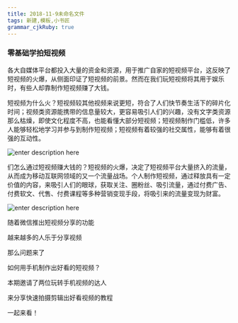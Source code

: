 ```yaml
---
title: 2018-11-9未命名文件 
tags: 新建,模板,小书匠
grammar_cjkRuby: true
---
```



### 零基础学拍短视频

各大自媒体平台都投入大量的资金和资源，用于推广自家的短视频平台，这反映了短视频的火爆，从侧面印证了短视频的前景。然而在我们玩短视频将其用于娱乐时，有些人却靠制作短视频赚了大钱。

短视频为什么火？短视频较其他视频来说更短，符合了人们快节奏生活下的碎片化时间；视频类资源能携带的信息量较大，更容易吸引人们的兴趣，没有文字类资源那么枯燥，即使文化程度不高，也能看懂大部分短视频；短视频制作门槛低，许多人能够轻松地学习并参与到制作短视频；短视频有着较强的社交属性，能够有着很强的互动性。

![enter description here](https://note.youdao.com/yws/public/resource/4a7f106db5c4e349c8b560176694cddc/xmlnote/9089196B601E431798DECF33ED52D26B/6397)

们怎么通过短视频赚大钱的？短视频的火爆，决定了短视频平台大量挤入的流量，从而成为移动互联网领域的又一个流量战场。个人制作短视频，通过释放具有一定价值的内容，来吸引人们的眼球，获取关注、圈粉丝、吸引流量，通过付费广告、付费软文、代售、付费课程等多种营销变现手段，将吸引来的流量变现为财富。

![enter description here](https://note.youdao.com/yws/public/resource/4a7f106db5c4e349c8b560176694cddc/xmlnote/B9E67F16AB5340BE845AD159B779BAC3/6401)


随着微信推出短视频分享的功能

越来越多的人乐于分享视频

那么问题来了

如何用手机制作出好看的短视频？

本期邀请了两位玩转手机视频的达人

来分享快速拍摄剪辑出好看视频的教程

一起来看！